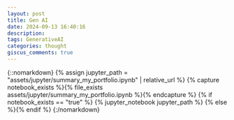```yaml
---
layout: post
title: Gen AI
date: 2024-09-13 16:40:16
description: 
tags: GenerativeAI
categories: thought
giscus_comments: true
---
```


{::nomarkdown} {% assign jupyter_path = "assets/jupyter/summary_my_portfolio.ipynb" | relative_url %} {% capture notebook_exists %}{% file_exists assets/jupyter/summary_my_portfolio.ipynb %}{% endcapture %} {% if notebook_exists == "true" %} {% jupyter_notebook jupyter_path %} {% else %}{% endif %} {:/nomarkdown}